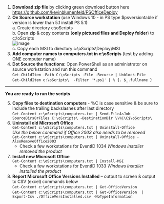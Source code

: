 
1.	**Download zip file** by clicking green download button here https://github.com/kevinblumenfeld/PSOfficeDeploy   
2.	**On Source workstation** (use Windows 10 - in PS type $psversiontable if version is lower than 5.1 install PS 5.1)  
    a.	Create directory c:\oScripts  
    b.	Open zip & copy contents (**only pictured files and Deploy folder**) to c:\oScripts  
    ![image](https://user-images.githubusercontent.com/28877715/29216887-0b82e146-7e7e-11e7-80ce-1eceb77bfbc3.png)   
    c.	Copy each MSI to directory c:\oScripts\Deploy\MSI  
3.	**Add computer names to computers.txt in c:\oScripts** (test by adding ONE computer name)  
4.	**Dot Source the functions**: Open PowerShell as an administrator on source workstation and run this command  
    ```Get-ChildItem -Path C:\oScripts -File -Recurse | Unblock-File```  
    ```Get-ChildItem c:\oScripts\  -Filter '*.ps1' | % {. $_.fullname }```

------------------------------------------
**You are ready to run the scripts**


5.	**Copy files to destination computers** - %C is case sensitive & be sure to include the trailing backslashes after last directory  
    ```Get-Content c:\oScripts\computers.txt | Send-FileAsJob -SourceDirsOrFiles C:\oScripts\ -DestinationDir \\%C\C$\oScripts\```  
6.	**Uninstall old Microsoft Office**  
    ```Get-Content c:\oScripts\computers.txt | Uninstall-Office```  
      _Use the below command if Office 2003 also needs to be removed_  
    ```Get-Content c:\oScripts\computers.txt | Uninstall-Office -AlsoRemoveOffice2003```  
      * Check a few workstations for EventID 1034 _Windows Installer removed the product_  
7.	**Install new Microsoft Office**  
    ```Get-Content c:\oScripts\computers.txt | Install-MSI```  
      * Check a few workstations for EventID 1033 _Windows Installer installed the product_
8.	**Report Microsoft Office Versions Installed** – output to screen & output to CSV (excel) commands below  
    ```Get-Content c:\oScripts\computers.txt | Get-OfficeVersion```  
    ```Get-Content c:\oScripts\computers.txt | Get-OfficeVersion  | Export-Csv ./OfficeVersInstalled.csv -NoTypeInformation```  
